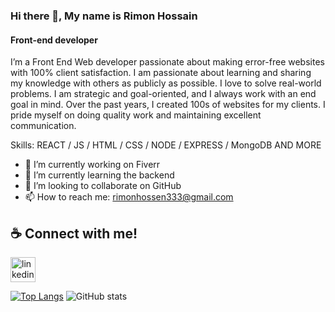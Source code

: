### Hi there 👋, My name is Rimon Hossain
#### Front-end developer

I’m a Front End Web developer passionate about making error-free websites with 100% client satisfaction. I am passionate about learning and sharing my knowledge with others as publicly as possible. I love to solve real-world problems. I am strategic and goal-oriented, and I always work with an end goal in mind. Over the past years, I created 100s of websites for my clients. I pride myself on doing quality work and maintaining excellent communication. 

Skills:  REACT / JS / HTML / CSS / NODE / EXPRESS / MongoDB AND MORE

- 🔭 I’m currently working on Fiverr 
- 🌱 I’m currently learning the backend 
- 👯 I’m looking to collaborate on GitHub 
- 📫 How to reach me: rimonhossen333@gmail.com 

## ☕ Connect with me!
[<img src='https://github.com/md-rimon-hossain/md-rimon-hossain/blob/main/img/linkedin.png?raw=true' alt='linkedin' height='40'>](https://www.linkedin.com/in/md-rimon-hossain)  

[![Top Langs](https://github-readme-stats.vercel.app/api/top-langs/?username=md-rimon-hossain)](https://github.com/anuraghazra/github-readme-stats) ![GitHub stats](https://github-readme-stats.vercel.app/api?username=md-rimon-hossain&show_icons=true&count_private=true)  


